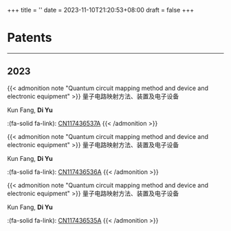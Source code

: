+++
title = ''
date = 2023-11-10T21:20:53+08:00
draft = false
+++

# Patents
---
## 2023

{{< admonition note "Quantum circuit mapping method and device and electronic equipment" >}}
量子电路映射方法、装置及电子设备

Kun Fang, **Di Yu**

:(fa-solid fa-link): [CN117436537A](https://patents.google.com/patent/CN117436537A/en?oq=CN117436537A)
{{< /admonition >}}

{{< admonition note "Quantum circuit mapping method and device and electronic equipment" >}}
量子电路映射方法、装置及电子设备

Kun Fang, **Di Yu**

:(fa-solid fa-link): [CN117436536A](https://patents.google.com/patent/CN117436536A/en?oq=CN117436536A)
{{< /admonition >}}


{{< admonition note "Quantum circuit mapping method and device and electronic equipment" >}}
量子电路映射方法、装置及电子设备

Kun Fang, **Di Yu**

:(fa-solid fa-link): [CN117436535A](https://patents.google.com/patent/CN117436535A/en?oq=CN117436535A)
{{< /admonition >}}